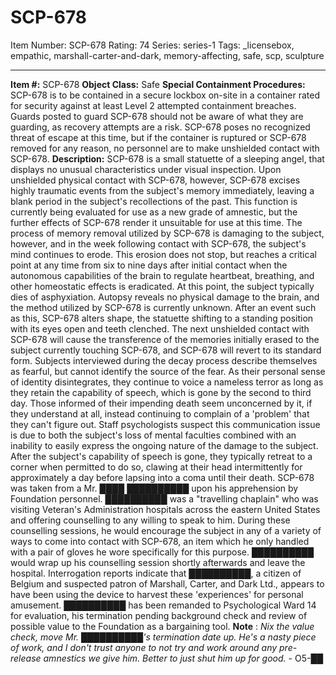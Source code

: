 # SCP-678
Item Number: SCP-678
Rating: 74
Series: series-1
Tags: _licensebox, empathic, marshall-carter-and-dark, memory-affecting, safe, scp, sculpture

---

**Item #:** SCP-678
**Object Class:** Safe
**Special Containment Procedures:** SCP-678 is to be contained in a secure lockbox on-site in a container rated for security against at least Level 2 attempted containment breaches. Guards posted to guard SCP-678 should not be aware of what they are guarding, as recovery attempts are a risk. SCP-678 poses no recognized threat of escape at this time, but if the container is ruptured or SCP-678 removed for any reason, no personnel are to make unshielded contact with SCP-678.
**Description:** SCP-678 is a small statuette of a sleeping angel, that displays no unusual characteristics under visual inspection. Upon unshielded physical contact with SCP-678, however, SCP-678 excises highly traumatic events from the subject's memory immediately, leaving a blank period in the subject's recollections of the past. This function is currently being evaluated for use as a new grade of amnestic, but the further effects of SCP-678 render it unsuitable for use at this time. The process of memory removal utilized by SCP-678 is damaging to the subject, however, and in the week following contact with SCP-678, the subject's mind continues to erode. This erosion does not stop, but reaches a critical point at any time from six to nine days after initial contact when the autonomous capabilities of the brain to regulate heartbeat, breathing, and other homeostatic effects is eradicated. At this point, the subject typically dies of asphyxiation. Autopsy reveals no physical damage to the brain, and the method utilized by SCP-678 is currently unknown. After an event such as this, SCP-678 alters shape, the statuette shifting to a standing position with its eyes open and teeth clenched. The next unshielded contact with SCP-678 will cause the transference of the memories initially erased to the subject currently touching SCP-678, and SCP-678 will revert to its standard form.
Subjects interviewed during the decay process describe themselves as fearful, but cannot identify the source of the fear. As their personal sense of identity disintegrates, they continue to voice a nameless terror as long as they retain the capability of speech, which is gone by the second to third day. Those informed of their impending death seem unconcerned by it, if they understand at all, instead continuing to complain of a 'problem' that they can't figure out. Staff psychologists suspect this communication issue is due to both the subject's loss of mental faculties combined with an inability to easily express the ongoing nature of the damage to the subject. After the subject's capability of speech is gone, they typically retreat to a corner when permitted to do so, clawing at their head intermittently for approximately a day before lapsing into a coma until their death.
SCP-678 was taken from a Mr. ████ ██████████ upon his apprehension by Foundation personnel. ██████████ was a "travelling chaplain" who was visiting Veteran's Administration hospitals across the eastern United States and offering counselling to any willing to speak to him. During these counselling sessions, he would encourage the subject in any of a variety of ways to come into contact with SCP-678, an item which he only handled with a pair of gloves he wore specifically for this purpose. ██████████ would wrap up his counselling session shortly afterwards and leave the hospital. Interrogation reports indicate that ██████████, a citizen of Belgium and suspected patron of Marshall, Carter, and Dark Ltd., appears to have been using the device to harvest these 'experiences' for personal amusement. ██████████ has been remanded to Psychological Ward 14 for evaluation, his termination pending background check and review of possible value to the Foundation as a bargaining tool.
**Note** : _Nix the value check, move Mr. ██████████'s termination date up. He's a nasty piece of work, and I don't trust anyone to not try and work around any pre-release amnestics we give him. Better to just shut him up for good._ \- O5-██